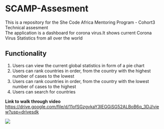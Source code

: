 # SCAMP-Assesment
This is a repository for the She Code Africa Mentoring Program - Cohort3 Technical assesment</br>
The application is a dashboard for corona virus.It shows current Corona Virus Statistics from all over the world</br>
<h2>Functionality</h2>
<ol>
  <li>Users can view the current global statistics in form of a pie chart</li>
  <li>Users can rank countries in order, from the country with the highest number of cases to the lowest</li>
  <li>Users can rank countries in order, from the country with the lowest number of cases to the highest</li>
  <li>Users can search for countries</li>
</ol>

<b> Link to walk through video</b>
https://drive.google.com/file/d/11ofSGzgvkaY3IEGGiSG52ALBoB6q_3DJ/view?usp=drivesdk

<image src="app/src/main/res/drawable/Screenshot_20210508_202552_com.mobolajia.whatsappdemo.jpg"/>
